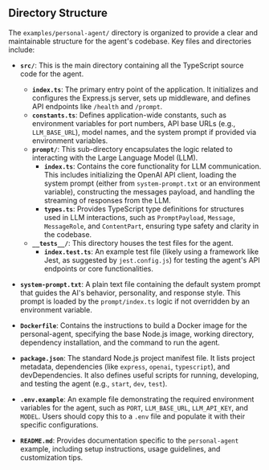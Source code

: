## Directory Structure

The `examples/personal-agent/` directory is organized to provide a clear and maintainable structure for the agent's codebase. Key files and directories include:

*   **`src/`**: This is the main directory containing all the TypeScript source code for the agent.
    *   **`index.ts`**: The primary entry point of the application. It initializes and configures the Express.js server, sets up middleware, and defines API endpoints like `/health` and `/prompt`.
    *   **`constants.ts`**: Defines application-wide constants, such as environment variables for port numbers, API base URLs (e.g., `LLM_BASE_URL`), model names, and the system prompt if provided via environment variables.
    *   **`prompt/`**: This sub-directory encapsulates the logic related to interacting with the Large Language Model (LLM).
        *   **`index.ts`**: Contains the core functionality for LLM communication. This includes initializing the OpenAI API client, loading the system prompt (either from `system-prompt.txt` or an environment variable), constructing the messages payload, and handling the streaming of responses from the LLM.
        *   **`types.ts`**: Provides TypeScript type definitions for structures used in LLM interactions, such as `PromptPayload`, `Message`, `MessageRole`, and `ContentPart`, ensuring type safety and clarity in the codebase.
    *   **`__tests__/`**: This directory houses the test files for the agent.
        *   **`index.test.ts`**: An example test file (likely using a framework like Jest, as suggested by `jest.config.js`) for testing the agent's API endpoints or core functionalities.

*   **`system-prompt.txt`**: A plain text file containing the default system prompt that guides the AI's behavior, personality, and response style. This prompt is loaded by the `prompt/index.ts` logic if not overridden by an environment variable.

*   **`Dockerfile`**: Contains the instructions to build a Docker image for the personal-agent, specifying the base Node.js image, working directory, dependency installation, and the command to run the agent.

*   **`package.json`**: The standard Node.js project manifest file. It lists project metadata, dependencies (like `express`, `openai`, `typescript`), and devDependencies. It also defines useful scripts for running, developing, and testing the agent (e.g., `start`, `dev`, `test`).

*   **`.env.example`**: An example file demonstrating the required environment variables for the agent, such as `PORT`, `LLM_BASE_URL`, `LLM_API_KEY`, and `MODEL`. Users should copy this to a `.env` file and populate it with their specific configurations.

*   **`README.md`**: Provides documentation specific to the `personal-agent` example, including setup instructions, usage guidelines, and customization tips.
